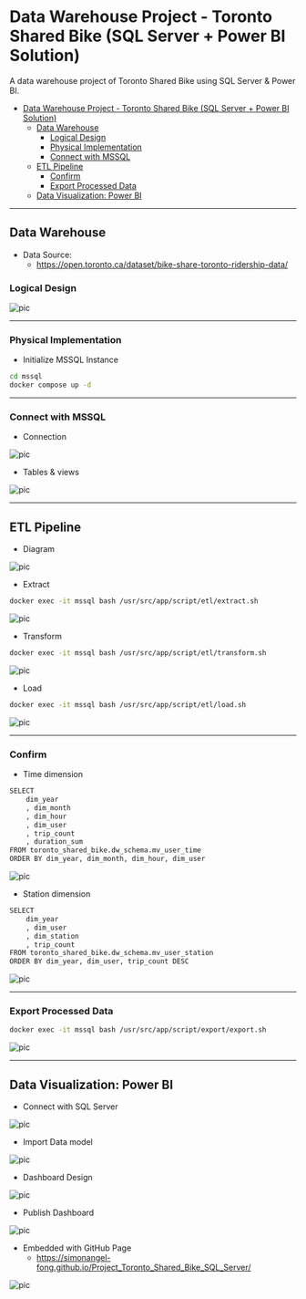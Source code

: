 # Data Warehouse Project - Toronto Shared Bike (SQL Server + Power BI Solution)

A data warehouse project of Toronto Shared Bike using SQL Server & Power BI.

- [Data Warehouse Project - Toronto Shared Bike (SQL Server + Power BI Solution)](#data-warehouse-project---toronto-shared-bike-sql-server--power-bi-solution)
	- [Data Warehouse](#data-warehouse)
		- [Logical Design](#logical-design)
		- [Physical Implementation](#physical-implementation)
		- [Connect with MSSQL](#connect-with-mssql)
	- [ETL Pipeline](#etl-pipeline)
		- [Confirm](#confirm)
		- [Export Processed Data](#export-processed-data)
	- [Data Visualization: Power BI](#data-visualization-power-bi)

---

## Data Warehouse

- Data Source:
  - https://open.toronto.ca/dataset/bike-share-toronto-ridership-data/

### Logical Design

![pic](./pic/Logical_design_ERD.png)

---

### Physical Implementation

- Initialize MSSQL Instance

```sh
cd mssql
docker compose up -d
```

---

### Connect with MSSQL

- Connection

![pic](./pic/connect_mssql.png)

- Tables & views

![pic](./pic/connect_mssql02.png)

---

## ETL Pipeline

- Diagram

![pic](./pic/etl.gif)

- Extract

```sh
docker exec -it mssql bash /usr/src/app/script/etl/extract.sh
```

![pic](./pic/etl01.png)

- Transform

```sh
docker exec -it mssql bash /usr/src/app/script/etl/transform.sh
```

![pic](./pic/etl02.png)

- Load

```sh
docker exec -it mssql bash /usr/src/app/script/etl/load.sh
```

![pic](./pic/etl03.png)

---

### Confirm

- Time dimension

```sh
SELECT
	dim_year
	, dim_month
	, dim_hour
	, dim_user
	, trip_count
	, duration_sum
FROM toronto_shared_bike.dw_schema.mv_user_time
ORDER BY dim_year, dim_month, dim_hour, dim_user
```

![pic](./pic/query01.png)

- Station dimension

```sh
SELECT
	dim_year
	, dim_user
	, dim_station
	, trip_count
FROM toronto_shared_bike.dw_schema.mv_user_station
ORDER BY dim_year, dim_user, trip_count DESC
```

![pic](./pic/query02.png)

---

### Export Processed Data

```sh
docker exec -it mssql bash /usr/src/app/script/export/export.sh
```

![pic](./pic/export01.png)

---

## Data Visualization: Power BI

- Connect with SQL Server

![pic](./pic/powerbi01.png)

- Import Data model

![pic](./pic/powerbi02.png)

- Dashboard Design

![pic](./pic/powerbi03.png)

- Publish Dashboard

![pic](./pic/powerbi04.png)

- Embedded with GitHub Page
  - https://simonangel-fong.github.io/Project_Toronto_Shared_Bike_SQL_Server/

![pic](./pic/github_page.png)
